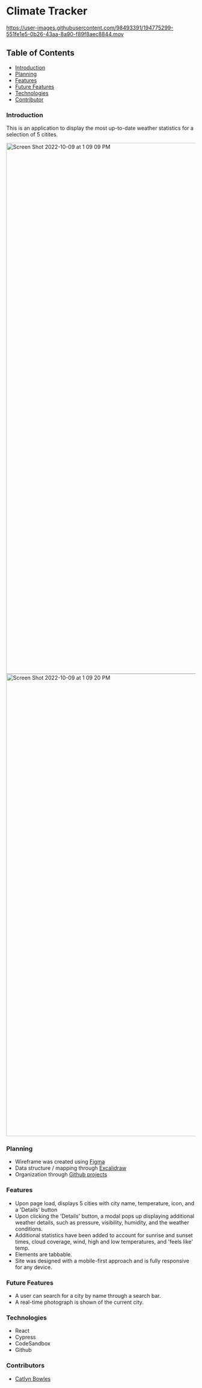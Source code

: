 # Climate Tracker


https://user-images.githubusercontent.com/98493391/194775299-551fe1e5-0b26-43aa-8a90-f89f8aec8844.mov


## Table of Contents
- [Introduction](#introduction)
- [Planning](#planning)
- [Features](#features)
- [Future Features](#future-features)
- [Technologies](#technologies)
- [Contributor](#contributors)

### Introduction
This is an application to display the most up-to-date weather statistics for a selection of 5 citites. 

<img width="1413" alt="Screen Shot 2022-10-09 at 1 09 09 PM" src="https://user-images.githubusercontent.com/98493391/194775315-9d2ef5ba-5130-458d-b2ca-7033c058d0a3.png">

<img width="1231" alt="Screen Shot 2022-10-09 at 1 09 20 PM" src="https://user-images.githubusercontent.com/98493391/194775321-ceebc46f-1d4d-4ae5-a7d0-a72c20e21aca.png">


### Planning 
- Wireframe was created using [Figma](https://www.figma.com/file/aNJ701xPL8oHbxtqygAHis/Weather-Planning?node-id=0%3A1)
- Data structure / mapping through [Excalidraw](https://excalidraw.com/#json=kwZkCbzC9Y_QqIFM1KWb2,ulkXkLwSg47VcLfi48EvZw)
- Organization through [Github projects](https://github.com/users/catlynbowles/projects/2)

### Features
- Upon page load, displays 5 cities with city name, temperature, icon, and a 'Details' button
- Upon clicking the 'Details' button, a modal pops up displaying additional weather details, such as pressure, visibility, humidity, and the weather conditions.
- Additional statistics have been added to account for sunrise and sunset times, cloud coverage, wind, high and low temperatures, and 'feels like' temp.
- Elements are tabbable.
- Site was designed with a mobile-first approach and is fully responsive for any device. 

### Future Features
- A user can search for a city by name through a search bar. 
- A real-time photograph is shown of the current city.

### Technologies
- React
- Cypress
- CodeSandbox
- Github

### Contributors
- [Catlyn Bowles](https://www.linkedin.com/in/catlyn-bowles/)

